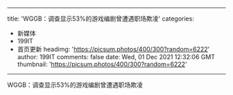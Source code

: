 
---
title: 'WGGB：调查显示53%的游戏编剧曾遭遇职场欺凌'
categories: 
 - 新媒体
 - 199IT
 - 首页更新
headimg: 'https://picsum.photos/400/300?random=6222'
author: 199IT
comments: false
date: Wed, 01 Dec 2021 12:32:06 GMT
thumbnail: 'https://picsum.photos/400/300?random=6222'
---

<div>   
WGGB：调查显示53%的游戏编剧曾遭遇职场欺凌  
</div>
            